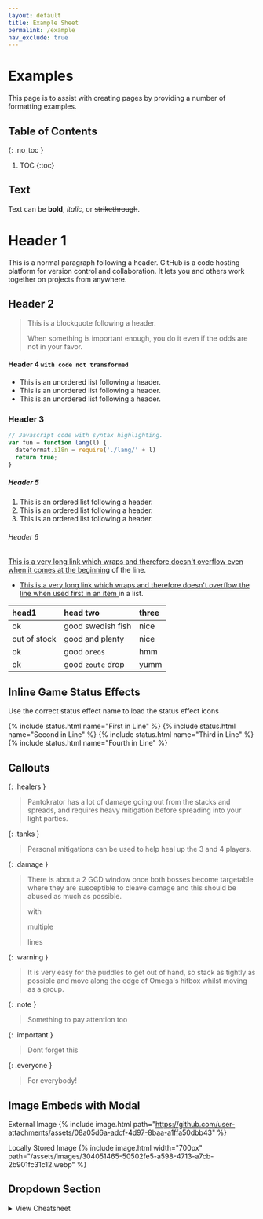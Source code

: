 ```yaml
---
layout: default
title: Example Sheet
permalink: /example
nav_exclude: true
---
```


# Examples

This page is to assist with creating pages by providing a number of formatting examples.

## Table of Contents
{: .no_toc }

1. TOC
{:toc}

## Text

Text can be **bold**, _italic_, or ~~strikethrough~~.

# Header 1

This is a normal paragraph following a header. GitHub is a code hosting platform for version control and collaboration. It lets you and others work together on projects from anywhere.

## Header 2

> This is a blockquote following a header.
>
> When something is important enough, you do it even if the odds are not in your favor.

#### Header 4 `with code not transformed`

*   This is an unordered list following a header.
*   This is an unordered list following a header.
*   This is an unordered list following a header.

### Header 3

```js
// Javascript code with syntax highlighting.
var fun = function lang(l) {
  dateformat.i18n = require('./lang/' + l)
  return true;
}
```

##### Header 5

1.  This is an ordered list following a header.
2.  This is an ordered list following a header.
3.  This is an ordered list following a header.

###### Header 6

[This is a very long link which wraps and therefore doesn't overflow
even when it comes at the beginning](.) of the line.

- [This is a very long link which wraps and therefore doesn't overflow the line
  when used first in an item ](.) in a list.

| head1        | head two          | three |
|:-------------|:------------------|:------|
| ok           | good swedish fish | nice  |
| out of stock | good and plenty   | nice  |
| ok           | good `oreos`      | hmm   |
| ok           | good `zoute` drop | yumm  |

## Inline Game Status Effects
Use the correct status effect name to load the status effect icons

{% include status.html name="First in Line" %}
{% include status.html name="Second in Line" %}
{% include status.html name="Third in Line" %}
{% include status.html name="Fourth in Line" %}

## Callouts

{: .healers }
> Pantokrator has a lot of damage going out from the stacks and spreads, and requires heavy mitigation before spreading into your light parties.

{: .tanks }
> Personal mitigations can be used to help heal up the 3 and 4 players.

{: .damage }
> There is about a 2 GCD window once both bosses become targetable where they are susceptible to cleave damage and this should be abused as much as possible. 
>
> with
>
> multiple
> 
> lines

{: .warning }
> It is very easy for the puddles to get out of hand, so stack as tightly as possible and move along the edge of Omega's hitbox whilst moving as a group. 

{: .note }
> Something to pay attention too

{: .important }
> Dont forget this

{: .everyone }
> For everybody!

## Image Embeds with Modal

External Image
{% include image.html path="https://github.com/user-attachments/assets/08a05d6a-adcf-4d97-8baa-a1ffa50dbb43" %}

Locally Stored Image
{% include image.html width="700px" path="/assets/images/304051465-50502fe5-a598-4713-a7cb-2b901fc31c12.webp" %}

## Dropdown Section 

<details markdown=1>
<summary>View Cheatsheet</summary>
<a href="{{ site.baseurl }}/assets/images/cheatsheets/topcheatsheet.webp" target="_blank"><img src="{{ site.baseurl }}/assets/images/cheatsheets/topcheatsheet.webp"></a>
</details>